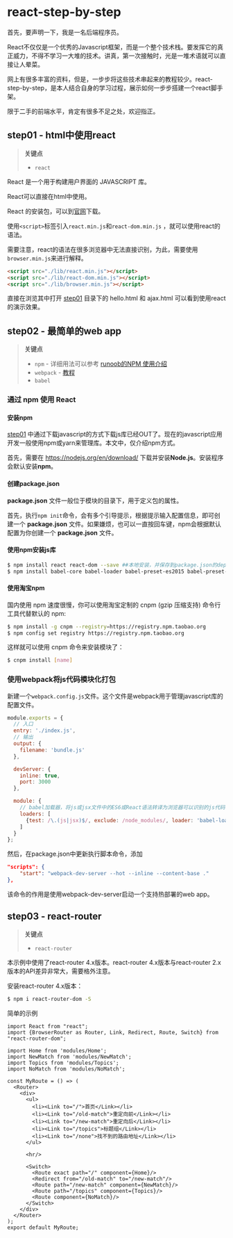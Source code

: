 # react-step-by-step
首先，要声明一下，我是一名后端程序员。

React不仅仅是一个优秀的Javascript框架，而是一个整个技术栈。要发挥它的真正威力，不得不学习一大堆的技术。讲真，第一次接触时，光是一堆术语就可以直接让人晕菜。

网上有很多丰富的资料，但是，一步步将这些技术串起来的教程较少。react-step-by-step，是本人结合自身的学习过程，展示如何一步步搭建一个react脚手架。

限于二手的前端水平，肯定有很多不足之处，欢迎指正。

## step01 - html中使用react

> **关键点**
>
> - `react`

React 是一个用于构建用户界面的 JAVASCRIPT 库。

React可以直接在html中使用。

React 的安装包，可以到[官网](https://github.com/facebook/react/releases)下载。

使用`<script>`标签引入`react.min.js`和`react-dom.min.js` ，就可以使用react的语法。

需要注意，react的语法在很多浏览器中无法直接识别，为此，需要使用`browser.min.js`来进行解释。

```html
<script src="./lib/react.min.js"></script>
<script src="./lib/react-dom.min.js"></script>
<script src="./lib/browser.min.js"></script>
```

直接在浏览其中打开 [step01](https://github.com/atlantis1024/react-step-by-step/blob/master/step01) 目录下的 hello.html 和 ajax.html 可以看到使用react的演示效果。

## step02 - 最简单的web app

> **关键点**
>
> - `npm` - 详细用法可以参考 [runoob的NPM 使用介绍](http://www.runoob.com/nodejs/nodejs-npm.html)
> - `webpack` - [教程](https://github.com/atlantis1024/webpack-notes)
> - `babel`

### 通过 npm 使用 React

#### 安装npm

 [step01](https://github.com/atlantis1024/react-step-by-step/blob/master/step01) 中通过下载javascript的方式下载js库已经OUT了。现在的javascript应用开发一般使用npm或yarn来管理库。本文中，仅介绍npm方式。

首先，需要在 https://nodejs.org/en/download/ 下载并安装**Node.js**。安装程序会默认安装**npm**。

#### 创建package.json

**package.json** 文件一般位于模块的目录下，用于定义包的属性。

首先，执行`npm init`命令，会有多个引导提示，根据提示输入配置信息，即可创建一个 **package.json** 文件。如果嫌烦，也可以一直按回车键，npm会根据默认配置为你创建一个 **package.json** 文件。

#### 使用npm安装js库

```sh
$ npm install react react-dom --save ##本地安装，并保存到package.json的dependencies中
$ npm install babel-core babel-loader babel-preset-es2015 babel-preset-react http-server webpack webpack-dev-server --save-dev  ##本地安装，并保存到package.json的devDependencies中
```


#### 使用淘宝npm

国内使用 npm 速度很慢，你可以使用淘宝定制的 cnpm (gzip 压缩支持) 命令行工具代替默认的 npm:

```sh
$ npm install -g cnpm --registry=https://registry.npm.taobao.org
$ npm config set registry https://registry.npm.taobao.org
```

这样就可以使用 cnpm 命令来安装模块了：

```sh
$ cnpm install [name]
```

### 使用webpack将js代码模块化打包

新建一个`webpack.config.js`文件。这个文件是webpack用于管理javascript库的配置文件。

```javascript
module.exports = {
  // 入口
  entry: './index.js',
  // 输出
  output: {
    filename: 'bundle.js'
  },

  devServer: {
    inline: true,
    port: 3000
  },

  module: {
    // babel加载器，将js或jsx文件中的ES6或React语法转译为浏览器可以识别的js代码
    loaders: [
      {test: /\.(js|jsx)$/, exclude: /node_modules/, loader: 'babel-loader?presets[]=es2015&presets[]=react'}
    ]
  }
};
```
然后，在package.json中更新执行脚本命令，添加

```json
"scripts": {
    "start": "webpack-dev-server --hot --inline --content-base ."
},
```

该命令的作用是使用webpack-dev-server启动一个支持热部署的web app。

## step03 - react-router

> **关键点**
>
> - `react-router`
>

本示例中使用了react-router 4.x版本。react-router 4.x版本与react-router 2.x版本的API差异非常大，需要格外注意。

安装react-router 4.x版本：

```sh
$ npm i react-router-dom -S
```

简单的示例

```react
import React from "react";
import {BrowserRouter as Router, Link, Redirect, Route, Switch} from "react-router-dom";

import Home from 'modules/Home';
import NewMatch from 'modules/NewMatch';
import Topics from 'modules/Topics';
import NoMatch from 'modules/NoMatch';

const MyRoute = () => (
  <Router>
    <div>
      <ul>
        <li><Link to="/">首页</Link></li>
        <li><Link to="/old-match">重定向前</Link></li>
        <li><Link to="/new-match">重定向后</Link></li>
        <li><Link to="/topics">标题组</Link></li>
        <li><Link to="/none">找不到的路由地址</Link></li>
      </ul>

      <hr/>

      <Switch>
        <Route exact path="/" component={Home}/>
        <Redirect from="/old-match" to="/new-match"/>
        <Route path="/new-match" component={NewMatch}/>
        <Route path="/topics" component={Topics}/>
        <Route component={NoMatch}/>
      </Switch>
    </div>
  </Router>
);
export default MyRoute;
```